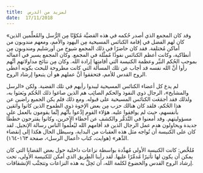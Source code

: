 ```yaml
---
title:  لمزيد من الدرس
date:  17/11/2018
---
```


«وقد كان المجمع الذي أصدر حُكمه في هذه القضيَّة مُكوَّنًا مِن الرُّسل والمُعلِّمين الذين كان لهم الفضل في إقامة الكنائس المسيحية مِن اليهود والأمم، ومعهم مندوبون من أماكن مُختلفة. فقد كان حاضرًا في ذلك المجمع شيوخ من أورشليم ومندوبون مِن أنطاكية، وكانت أعظم الكنائس نفوذًا مُمثَّلة في المجمع. وكان المجمع يسير في أعماله بموجب الحُكم النيِّر وعظمة الكنيسة التي أقامتها إرادة الله. وكان مِن نتائج مداولاتهم أنَّهم رأوا أنَّ الله نفسه قد أجاب عن تلك المسألة التي كانت مطروحة للبحث بكونه أعطى الروح القدس للأمم، فتحققوا أنَّ عملهم هو أن يتبعوا إرشاد الروح.

لم يدع كل أعضاء الكنائس المسيحية ليبدوا رأيهم في تلك القضية. ولكن «الرسل والمشايخ»، الرجال ذوي النفوذ والحكم الصائِب هم الذين صاغوا ذلك الحُكم وبَعثوا به، ولذلك فقد أجمَعَت الكنائس المسيحية على قبوله. ومع ذلك فلم يكن الجميع راضين عن هذا الحُكم، فلقد كان هنالك حزب مِن بعض الإخوة ذوي الطموح الذين كانوا واثقين بأنفسهم، حيث لم يوافقوا عليه. هؤلاء القوم إدَّعوا بأنَّهم إنَّما يقومون بالعمل على مسؤوليتهم. وقد أمعنوا في التَّذمُّر والكشف عن أخطاء الآخرين، وكانوا يقترحون خططًا جديدة ويحاولون هدم عمل الرجال الذين قد أقامهم الله ليُعلِّموا الناس رسالة الإنجيل. لقد كان على الكنيسة أن تُواجه مثل هذه العقبات من البداية، وسيظل الحال هكذا إلى إنقضاء الدَّهر» (هوايت، كتاب ‹أعمال الرسل›، صفحة ١٦٣-١٦٤).

مُلخَّص: كانت الكنيسة الأولى مُهدَّدة بواسطة نزاعات داخلية حول بعض القضايا التي كان يمكن أن يكون لها تأثيرًا مُدمِّرًا عليها. لقد رأينا الطريق الذي أمكن للكنيسة الأولى، تحت إرشاد الروح القدس والخضوع لكلمة الله، أن تَحِلَّ به هذه النزاعات وتتجنَّب الإنشقاقات.